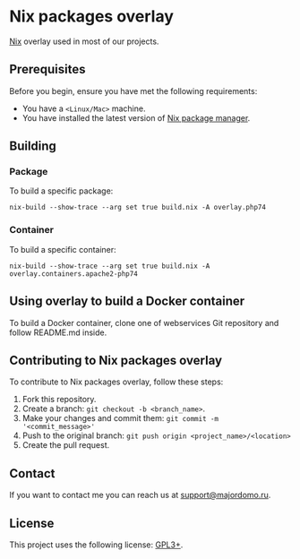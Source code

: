 # Nix packages overlay

[Nix](https://nixos.org/) overlay used in most of our projects.

## Prerequisites

Before you begin, ensure you have met the following requirements:

* You have a `<Linux/Mac>` machine.
* You have installed the latest version of [Nix package manager](https://nixos.org/).

## Building

### Package

To build a specific package:
```
nix-build --show-trace --arg set true build.nix -A overlay.php74
```

### Container

To build a specific container:
```
nix-build --show-trace --arg set true build.nix -A overlay.containers.apache2-php74
```

## Using overlay to build a Docker container

To build a Docker container, clone one of webservices Git repository
and follow README.md inside.

## Contributing to Nix packages overlay

To contribute to Nix packages overlay, follow these steps:

1. Fork this repository.
2. Create a branch: `git checkout -b <branch_name>`.
3. Make your changes and commit them: `git commit -m '<commit_message>'`
4. Push to the original branch: `git push origin <project_name>/<location>`
5. Create the pull request.

## Contact

If you want to contact me you can reach us at <support@majordomo.ru>.

## License

This project uses the following license: [GPL3+](https://www.gnu.org/licenses/gpl-3.0.en.html).
